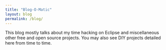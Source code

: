 ```yaml
---
title: "Blog-O-Matic"
layout: blog
permalink: /blog/
---
```


This blog mostly talks about my time hacking on Eclipse and miscellaneous other free and open source projects. You may also see DIY projects detailed here from time to time.
